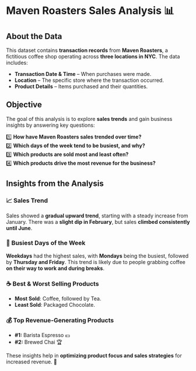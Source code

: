 # Maven Roasters Sales Analysis 📊  

## About the Data  
This dataset contains **transaction records** from **Maven Roasters**, a fictitious coffee shop operating across **three locations in NYC**. The data includes:  

- **Transaction Date & Time** – When purchases were made.  
- **Location** – The specific store where the transaction occurred.  
- **Product Details** – Items purchased and their quantities.  

## Objective  
The goal of this analysis is to explore **sales trends** and gain business insights by answering key questions:  

1️⃣ **How have Maven Roasters sales trended over time?**  
2️⃣ **Which days of the week tend to be busiest, and why?**  
3️⃣ **Which products are sold most and least often?**  
4️⃣ **Which products drive the most revenue for the business?**  
## Insights from the Analysis  

### 📈 Sales Trend  
Sales showed a **gradual upward trend**, starting with a steady increase from January. There was a **slight dip in February**, but sales **climbed consistently until June**.  

### 🏪 Busiest Days of the Week  
**Weekdays** had the highest sales, with **Mondays** being the busiest, followed by **Thursday and Friday**. This trend is likely due to people grabbing coffee **on their way to work and during breaks**.  

### ☕ Best & Worst Selling Products  
- **Most Sold**: Coffee, followed by Tea.  
- **Least Sold**: Packaged Chocolate.  

### 💰 Top Revenue-Generating Products  
- **#1:** Barista Espresso 💵  
- **#2:** Brewed Chai 🏆  

These insights help in **optimizing product focus and sales strategies** for increased revenue. 🚀  




 
